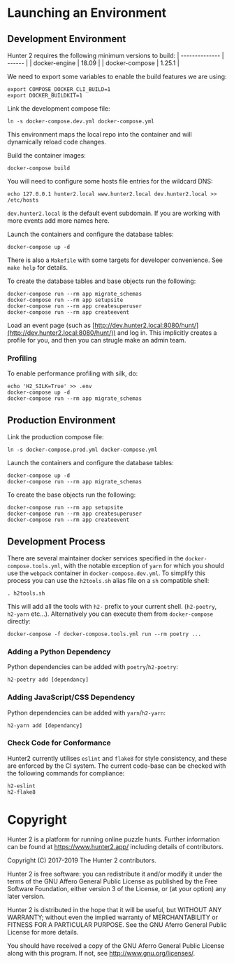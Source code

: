 Launching an Environment
========================

Development Environment
-----------------------

Hunter 2 requires the following minimum versions to build:
| -------------- | ------ |
| docker-engine  | 18.09  |
| docker-compose | 1.25.1 |

We need to export some variables to enable the build features we are using:
```shell
export COMPOSE_DOCKER_CLI_BUILD=1
export DOCKER_BUILDKIT=1
```

Link the development compose file:
```shell
ln -s docker-compose.dev.yml docker-compose.yml
```
This environment maps the local repo into the container and will dynamically reload code changes.

Build the container images:
```shell
docker-compose build
```

You will need to configure some hosts file entries for the wildcard DNS:
```shell
echo 127.0.0.1 hunter2.local www.hunter2.local dev.hunter2.local >> /etc/hosts
```
`dev.hunter2.local` is the default event subdomain. If you are working with more events add more names here.

Launch the containers and configure the database tables:
```shell
docker-compose up -d
```

There is also a `Makefile` with some targets for developer convenience. See `make help` for details.

To create the database tables and base objects run the following:
```shell
docker-compose run --rm app migrate_schemas
docker-compose run --rm app setupsite
docker-compose run --rm app createsuperuser
docker-compose run --rm app createevent
```

Load an event page (such as [http://dev.hunter2.local:8080/hunt/](http://dev.hunter2.local:8080/hunt/)) and log in.
This implicitly creates a profile for you, and then you can strugle make an admin team.

### Profiling ###
To enable performance profiling with silk, do:
```shell
echo 'H2_SILK=True' >> .env
docker-compose up -d
docker-compose run --rm app migrate_schemas
```

Production Environment
----------------------

Link the production compose file:
```shell
ln -s docker-compose.prod.yml docker-compose.yml
```

Launch the containers and configure the database tables:
```shell
docker-compose up -d
docker-compose run --rm app migrate_schemas
```

To create the base objects run the following:
```shell
docker-compose run --rm app setupsite
docker-compose run --rm app createsuperuser
docker-compose run --rm app createevent
```

Development Process
-------------------

There are several maintainer docker services specified in the `docker-compose.tools.yml`, with the notable exception of `yarn` for which you should use the `webpack`
container in `docker-compose.dev.yml`. To simplify this process you can use the `h2tools.sh` alias file on a `sh` compatible shell:
```shell
. h2tools.sh
```

This will add all the tools with `h2-` prefix to your current shell. (`h2-poetry`, `h2-yarn` etc...). Alternatively you can execute them from `docker-compose`
directly:
```shell
docker-compose -f docker-compose.tools.yml run --rm poetry ...
```

### Adding a Python Dependency ###
Python dependencies can be added with `poetry`/`h2-poetry`:
```shell
h2-poetry add [dependancy]
```

### Adding JavaScript/CSS Dependency ###
Python dependencies can be added with `yarn`/`h2-yarn`:
```shell
h2-yarn add [dependancy]
```

### Check Code for Conformance ###
Hunter2 currently utilises `eslint` and `flake8` for style consistency, and these are enforced by the CI system. The current code-base can be checked with the
following commands for compliance:
```shell
h2-eslint
h2-flake8
```

Copyright
=======
Hunter 2 is a platform for running online puzzle hunts. Further information can be found at https://www.hunter2.app/ including details of contributors.

Copyright (C) 2017-2019  The Hunter 2 contributors.

Hunter 2 is free software: you can redistribute it and/or modify it under the terms of the GNU Affero General Public License as published by the Free Software Foundation, either version 3 of the License, or (at your option) any later version.

Hunter 2 is distributed in the hope that it will be useful, but WITHOUT ANY WARRANTY; without even the implied warranty of MERCHANTABILITY or FITNESS FOR A PARTICULAR PURPOSE. See the GNU Aferro General Public License for more details.

You should have received a copy of the GNU Aferro General Public License along with this program. If not, see <http://www.gnu.org/licenses/>.
